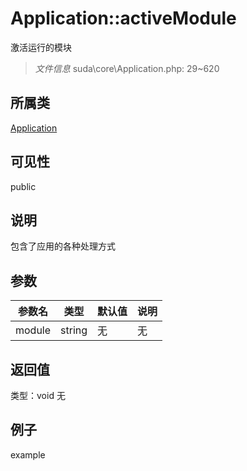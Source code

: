 # Application::activeModule
激活运行的模块
> *文件信息* suda\core\Application.php: 29~620
## 所属类 

[Application](../Application.md)

## 可见性

  public  
## 说明


包含了应用的各种处理方式

## 参数

| 参数名 | 类型 | 默认值 | 说明 |
|--------|-----|-------|-------|
| module |  string | 无 | 无 |

## 返回值
类型：void
无

## 例子

example